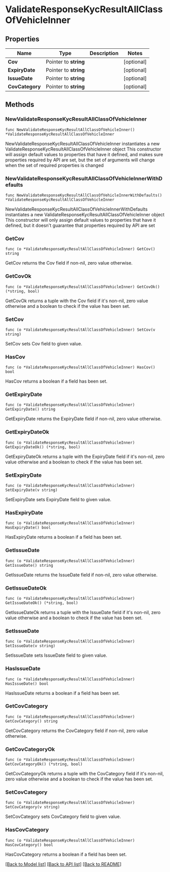 # ValidateResponseKycResultAllClassOfVehicleInner

## Properties

Name | Type | Description | Notes
------------ | ------------- | ------------- | -------------
**Cov** | Pointer to **string** |  | [optional] 
**ExpiryDate** | Pointer to **string** |  | [optional] 
**IssueDate** | Pointer to **string** |  | [optional] 
**CovCategory** | Pointer to **string** |  | [optional] 

## Methods

### NewValidateResponseKycResultAllClassOfVehicleInner

`func NewValidateResponseKycResultAllClassOfVehicleInner() *ValidateResponseKycResultAllClassOfVehicleInner`

NewValidateResponseKycResultAllClassOfVehicleInner instantiates a new ValidateResponseKycResultAllClassOfVehicleInner object
This constructor will assign default values to properties that have it defined,
and makes sure properties required by API are set, but the set of arguments
will change when the set of required properties is changed

### NewValidateResponseKycResultAllClassOfVehicleInnerWithDefaults

`func NewValidateResponseKycResultAllClassOfVehicleInnerWithDefaults() *ValidateResponseKycResultAllClassOfVehicleInner`

NewValidateResponseKycResultAllClassOfVehicleInnerWithDefaults instantiates a new ValidateResponseKycResultAllClassOfVehicleInner object
This constructor will only assign default values to properties that have it defined,
but it doesn't guarantee that properties required by API are set

### GetCov

`func (o *ValidateResponseKycResultAllClassOfVehicleInner) GetCov() string`

GetCov returns the Cov field if non-nil, zero value otherwise.

### GetCovOk

`func (o *ValidateResponseKycResultAllClassOfVehicleInner) GetCovOk() (*string, bool)`

GetCovOk returns a tuple with the Cov field if it's non-nil, zero value otherwise
and a boolean to check if the value has been set.

### SetCov

`func (o *ValidateResponseKycResultAllClassOfVehicleInner) SetCov(v string)`

SetCov sets Cov field to given value.

### HasCov

`func (o *ValidateResponseKycResultAllClassOfVehicleInner) HasCov() bool`

HasCov returns a boolean if a field has been set.

### GetExpiryDate

`func (o *ValidateResponseKycResultAllClassOfVehicleInner) GetExpiryDate() string`

GetExpiryDate returns the ExpiryDate field if non-nil, zero value otherwise.

### GetExpiryDateOk

`func (o *ValidateResponseKycResultAllClassOfVehicleInner) GetExpiryDateOk() (*string, bool)`

GetExpiryDateOk returns a tuple with the ExpiryDate field if it's non-nil, zero value otherwise
and a boolean to check if the value has been set.

### SetExpiryDate

`func (o *ValidateResponseKycResultAllClassOfVehicleInner) SetExpiryDate(v string)`

SetExpiryDate sets ExpiryDate field to given value.

### HasExpiryDate

`func (o *ValidateResponseKycResultAllClassOfVehicleInner) HasExpiryDate() bool`

HasExpiryDate returns a boolean if a field has been set.

### GetIssueDate

`func (o *ValidateResponseKycResultAllClassOfVehicleInner) GetIssueDate() string`

GetIssueDate returns the IssueDate field if non-nil, zero value otherwise.

### GetIssueDateOk

`func (o *ValidateResponseKycResultAllClassOfVehicleInner) GetIssueDateOk() (*string, bool)`

GetIssueDateOk returns a tuple with the IssueDate field if it's non-nil, zero value otherwise
and a boolean to check if the value has been set.

### SetIssueDate

`func (o *ValidateResponseKycResultAllClassOfVehicleInner) SetIssueDate(v string)`

SetIssueDate sets IssueDate field to given value.

### HasIssueDate

`func (o *ValidateResponseKycResultAllClassOfVehicleInner) HasIssueDate() bool`

HasIssueDate returns a boolean if a field has been set.

### GetCovCategory

`func (o *ValidateResponseKycResultAllClassOfVehicleInner) GetCovCategory() string`

GetCovCategory returns the CovCategory field if non-nil, zero value otherwise.

### GetCovCategoryOk

`func (o *ValidateResponseKycResultAllClassOfVehicleInner) GetCovCategoryOk() (*string, bool)`

GetCovCategoryOk returns a tuple with the CovCategory field if it's non-nil, zero value otherwise
and a boolean to check if the value has been set.

### SetCovCategory

`func (o *ValidateResponseKycResultAllClassOfVehicleInner) SetCovCategory(v string)`

SetCovCategory sets CovCategory field to given value.

### HasCovCategory

`func (o *ValidateResponseKycResultAllClassOfVehicleInner) HasCovCategory() bool`

HasCovCategory returns a boolean if a field has been set.


[[Back to Model list]](../README.md#documentation-for-models) [[Back to API list]](../README.md#documentation-for-api-endpoints) [[Back to README]](../README.md)


